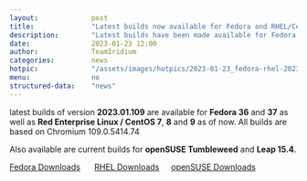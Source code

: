 ```yaml
---
layout: 			post
title:  			"Latest builds now available for Fedora and RHEL/CentOS"
description: 		"Latest builds have been made available for Fedora 36 and 37, as well as for Red Enterprise Linux / CentOS 7, 8 and 9."
date:	 			2023-01-23 12:00
author:				TeamIridium
categories:			news
hotpic:				"/assets/images/hotpics/2023-01-23_fedora-rhel-2023-01.png"
menu: 				no
structured-data:	"news"
---
```

latest builds of version **2023.01.109** are available for **Fedora 36** and **37** as well as **Red Enterprise Linux / CentOS 7**, **8** and **9** as of now. 
All builds are based on Chromium 109.0.5414.74

Also available are current builds for **openSUSE Tumbleweed** and **Leap 15.4**.   

<a style="margin-right:1.5em;margin-bottom:1.5em;" href="/downloads/fedora" class="button download" title="download Iridium Browser for Fedora">Fedora Downloads</a> <a style="margin-right:1.5em;margin-bottom:1.5em;" href="/downloads/rhel" class="button download" title="download Iridium Browser for Red Hat Enterprise Linux / CentOS">RHEL Downloads</a><a href="/downloads/opensuse" class="button download" title="download Iridium Browser for openSUSE">openSUSE Downloads</a>